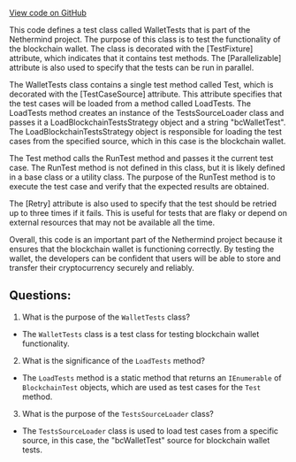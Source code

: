 [View code on GitHub](https://github.com/NethermindEth/nethermind/src/Nethermind/Ethereum.Blockchain.Block.Test/WalletTests.cs)

This code defines a test class called WalletTests that is part of the Nethermind project. The purpose of this class is to test the functionality of the blockchain wallet. The class is decorated with the [TestFixture] attribute, which indicates that it contains test methods. The [Parallelizable] attribute is also used to specify that the tests can be run in parallel.

The WalletTests class contains a single test method called Test, which is decorated with the [TestCaseSource] attribute. This attribute specifies that the test cases will be loaded from a method called LoadTests. The LoadTests method creates an instance of the TestsSourceLoader class and passes it a LoadBlockchainTestsStrategy object and a string "bcWalletTest". The LoadBlockchainTestsStrategy object is responsible for loading the test cases from the specified source, which in this case is the blockchain wallet.

The Test method calls the RunTest method and passes it the current test case. The RunTest method is not defined in this class, but it is likely defined in a base class or a utility class. The purpose of the RunTest method is to execute the test case and verify that the expected results are obtained.

The [Retry] attribute is also used to specify that the test should be retried up to three times if it fails. This is useful for tests that are flaky or depend on external resources that may not be available all the time.

Overall, this code is an important part of the Nethermind project because it ensures that the blockchain wallet is functioning correctly. By testing the wallet, the developers can be confident that users will be able to store and transfer their cryptocurrency securely and reliably.
## Questions: 
 1. What is the purpose of the `WalletTests` class?
- The `WalletTests` class is a test class for testing blockchain wallet functionality.

2. What is the significance of the `LoadTests` method?
- The `LoadTests` method is a static method that returns an `IEnumerable` of `BlockchainTest` objects, which are used as test cases for the `Test` method.

3. What is the purpose of the `TestsSourceLoader` class?
- The `TestsSourceLoader` class is used to load test cases from a specific source, in this case, the "bcWalletTest" source for blockchain wallet tests.